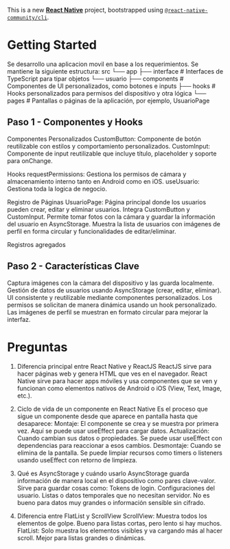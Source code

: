 This is a new [**React Native**](https://reactnative.dev) project, bootstrapped using [`@react-native-community/cli`](https://github.com/react-native-community/cli).

# Getting Started

Se desarrollo una aplicacion movil en base a los requerimientos.
Se mantiene la siguiente estructura:
src
└── app
├── interface # Interfaces de TypeScript para tipar objetos
└── usuario
├── components # Componentes de UI personalizados, como botones e inputs
├── hooks # Hooks personalizados para permisos del dispositivo y otra lógica
└── pages # Pantallas o páginas de la aplicación, por ejemplo, UsuarioPage

## Paso 1 - Componentes y Hooks

Componentes Personalizados
CustomButton: Componente de botón reutilizable con estilos y comportamiento personalizados.
CustomInput: Componente de input reutilizable que incluye título, placeholder y soporte para onChange.

Hooks
requestPermissions: Gestiona los permisos de cámara y almacenamiento interno tanto en Android como en iOS.
useUsuario: Gestiona toda la logica de negocio.

Registro de Páginas
UsuarioPage: Página principal donde los usuarios pueden crear, editar y eliminar usuarios.
Integra CustomButton y CustomInput.
Permite tomar fotos con la cámara y guardar la información del usuario en AsyncStorage.
Muestra la lista de usuarios con imágenes de perfil en forma circular y funcionalidades de editar/eliminar.

Registros agregados
<uses-permission android:name="android.permission.CAMERA" />
<uses-permission android:name="android.permission.READ_EXTERNAL_STORAGE" />
<uses-permission android:name="android.permission.WRITE_EXTERNAL_STORAGE" />
<uses-permission android:name="android.permission.READ_MEDIA_IMAGES" />
<uses-permission android:name="android.permission.READ_MEDIA_VIDEO" />

## Paso 2 - Características Clave

Captura imágenes con la cámara del dispositivo y las guarda localmente.
Gestión de datos de usuarios usando AsyncStorage (crear, editar, eliminar).
UI consistente y reutilizable mediante componentes personalizados.
Los permisos se solicitan de manera dinámica usando un hook personalizado.
Las imágenes de perfil se muestran en formato circular para mejorar la interfaz.

# Preguntas

1. Diferencia principal entre React Native y ReactJS
   ReactJS sirve para hacer páginas web y genera HTML que ves en el navegador.
   React Native sirve para hacer apps móviles y usa componentes que se ven y funcionan como elementos nativos de Android o iOS (View, Text, Image, etc.).

2. Ciclo de vida de un componente en React Native
   Es el proceso que sigue un componente desde que aparece en pantalla hasta que desaparece:
   Montaje: El componente se crea y se muestra por primera vez. Aquí se puede usar useEffect para cargar datos.
   Actualización: Cuando cambian sus datos o propiedades. Se puede usar useEffect con dependencias para reaccionar a esos cambios.
   Desmontaje: Cuando se elimina de la pantalla. Se puede limpiar recursos como timers o listeners usando useEffect con retorno de limpieza.

3. Qué es AsyncStorage y cuándo usarlo
   AsyncStorage guarda información de manera local en el dispositivo como pares clave-valor. Sirve para guardar cosas como:
   Tokens de login.
   Configuraciones del usuario.
   Listas o datos temporales que no necesitan servidor.
   No es bueno para datos muy grandes o información sensible sin cifrado.

4. Diferencia entre FlatList y ScrollView
   ScrollView: Muestra todos los elementos de golpe. Bueno para listas cortas, pero lento si hay muchos.
   FlatList: Solo muestra los elementos visibles y va cargando más al hacer scroll. Mejor para listas grandes o dinámicas.
